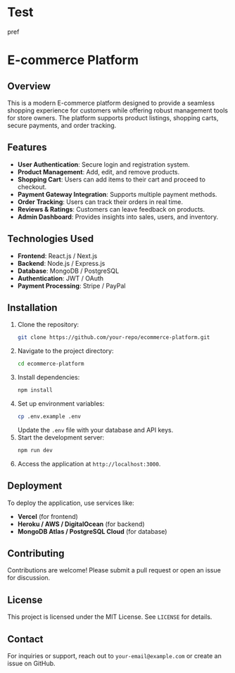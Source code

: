 # Test
pref
# E-commerce Platform

## Overview
This is a modern E-commerce platform designed to provide a seamless shopping experience for customers while offering robust management tools for store owners. The platform supports product listings, shopping carts, secure payments, and order tracking.

## Features
- **User Authentication**: Secure login and registration system.
- **Product Management**: Add, edit, and remove products.
- **Shopping Cart**: Users can add items to their cart and proceed to checkout.
- **Payment Gateway Integration**: Supports multiple payment methods.
- **Order Tracking**: Users can track their orders in real time.
- **Reviews & Ratings**: Customers can leave feedback on products.
- **Admin Dashboard**: Provides insights into sales, users, and inventory.

## Technologies Used
- **Frontend**: React.js / Next.js
- **Backend**: Node.js / Express.js
- **Database**: MongoDB / PostgreSQL
- **Authentication**: JWT / OAuth
- **Payment Processing**: Stripe / PayPal

## Installation
1. Clone the repository:
   ```sh
   git clone https://github.com/your-repo/ecommerce-platform.git
   ```
2. Navigate to the project directory:
   ```sh
   cd ecommerce-platform
   ```
3. Install dependencies:
   ```sh
   npm install
   ```
4. Set up environment variables:
   ```sh
   cp .env.example .env
   ```
   Update the `.env` file with your database and API keys.
5. Start the development server:
   ```sh
   npm run dev
   ```
6. Access the application at `http://localhost:3000`.

## Deployment
To deploy the application, use services like:
- **Vercel** (for frontend)
- **Heroku / AWS / DigitalOcean** (for backend)
- **MongoDB Atlas / PostgreSQL Cloud** (for database)

## Contributing
Contributions are welcome! Please submit a pull request or open an issue for discussion.

## License
This project is licensed under the MIT License. See `LICENSE` for details.

## Contact
For inquiries or support, reach out to `your-email@example.com` or create an issue on GitHub.

